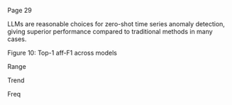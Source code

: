 Page 29

LLMs are reasonable choices for zero-shot time series anomaly detection, giving superior performance compared to traditional methods in many cases.

Figure 10: Top-1 aff-F1 across models

<!-- image -->

Range

<!-- image -->

Trend

<!-- image -->

Freq

<!-- image -->